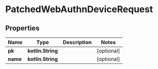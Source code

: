 
# PatchedWebAuthnDeviceRequest

## Properties
Name | Type | Description | Notes
------------ | ------------- | ------------- | -------------
**pk** | **kotlin.String** |  |  [optional]
**name** | **kotlin.String** |  |  [optional]



